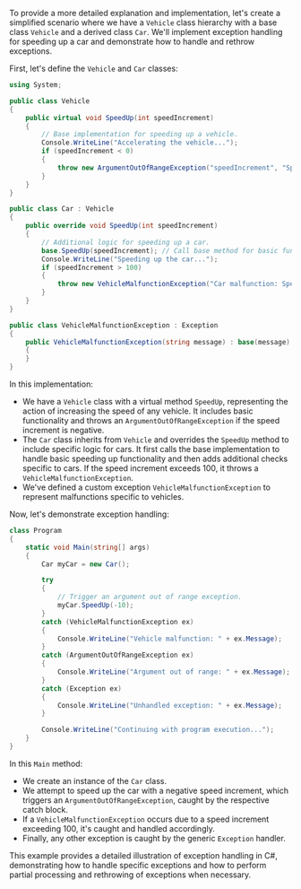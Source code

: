 To provide a more detailed explanation and implementation, let's create a simplified scenario where we have a `Vehicle` class hierarchy with a base class `Vehicle` and a derived class `Car`. We'll implement exception handling for speeding up a car and demonstrate how to handle and rethrow exceptions.

First, let's define the `Vehicle` and `Car` classes:

```csharp
using System;

public class Vehicle
{
    public virtual void SpeedUp(int speedIncrement)
    {
        // Base implementation for speeding up a vehicle.
        Console.WriteLine("Accelerating the vehicle...");
        if (speedIncrement < 0)
        {
            throw new ArgumentOutOfRangeException("speedIncrement", "Speed increment must be non-negative.");
        }
    }
}

public class Car : Vehicle
{
    public override void SpeedUp(int speedIncrement)
    {
        // Additional logic for speeding up a car.
        base.SpeedUp(speedIncrement); // Call base method for basic functionality.
        Console.WriteLine("Speeding up the car...");
        if (speedIncrement > 100)
        {
            throw new VehicleMalfunctionException("Car malfunction: Speed increment too high.");
        }
    }
}

public class VehicleMalfunctionException : Exception
{
    public VehicleMalfunctionException(string message) : base(message)
    {
    }
}
```

In this implementation:

- We have a `Vehicle` class with a virtual method `SpeedUp`, representing the action of increasing the speed of any vehicle. It includes basic functionality and throws an `ArgumentOutOfRangeException` if the speed increment is negative.
- The `Car` class inherits from `Vehicle` and overrides the `SpeedUp` method to include specific logic for cars. It first calls the base implementation to handle basic speeding up functionality and then adds additional checks specific to cars. If the speed increment exceeds 100, it throws a `VehicleMalfunctionException`.
- We've defined a custom exception `VehicleMalfunctionException` to represent malfunctions specific to vehicles.

Now, let's demonstrate exception handling:

```csharp
class Program
{
    static void Main(string[] args)
    {
        Car myCar = new Car();

        try
        {
            // Trigger an argument out of range exception.
            myCar.SpeedUp(-10);
        }
        catch (VehicleMalfunctionException ex)
        {
            Console.WriteLine("Vehicle malfunction: " + ex.Message);
        }
        catch (ArgumentOutOfRangeException ex)
        {
            Console.WriteLine("Argument out of range: " + ex.Message);
        }
        catch (Exception ex)
        {
            Console.WriteLine("Unhandled exception: " + ex.Message);
        }

        Console.WriteLine("Continuing with program execution...");
    }
}
```

In this `Main` method:

- We create an instance of the `Car` class.
- We attempt to speed up the car with a negative speed increment, which triggers an `ArgumentOutOfRangeException`, caught by the respective catch block.
- If a `VehicleMalfunctionException` occurs due to a speed increment exceeding 100, it's caught and handled accordingly.
- Finally, any other exception is caught by the generic `Exception` handler.

This example provides a detailed illustration of exception handling in C#, demonstrating how to handle specific exceptions and how to perform partial processing and rethrowing of exceptions when necessary.